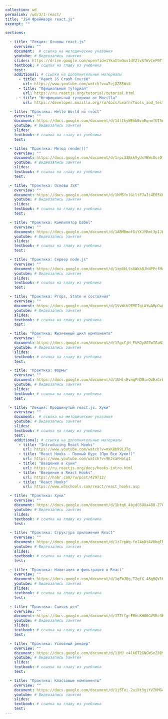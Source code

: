 ```yaml
---
collection: wd
permalink: /wd/3/1-react/
title: "JS4 Фреймворк react.js"
excerpt: ""

sections:

  - title: "Лекция: Основы react.js" 
    overview: ""
    document:  # ссылка на методические указания
    youtube: # Видеозапись занятия
    slides: https://drive.google.com/open?id=1YknItmGxv1dYZlvSfWvCeF6T-4bFjHaJxKWvYOEqYaQ
    textbook: # ссылка на главу из учебника
    test: 
    additional: # ссылки на дополнительные материалы
      - title: "React JS Crash Course"
        url: https://www.youtube.com/watch?v=w7ejDZ8SWv8
      - title: "Официальный туториал"
        url: https://ru.reactjs.org/tutorial/tutorial.html
      - title: "Неофициальный туториал от Mozilla"
        url: https://developer.mozilla.org/ru/docs/Learn/Tools_and_testing/Client-side_JavaScript_frameworks/React_getting_started

  - title: "Практика: Hello World на react" 
    overview: ""
    document: https://docs.google.com/document/d/14tIkyWEhbBvuEqnmfUI5npykL4yNkkNj/edit?usp=sharing&ouid=116003821381017651142&rtpof=true&sd=true
    youtube: # Видеозапись занятия
    slides: 
    textbook: # ссылка на главу из учебника
    test: 

  - title: "Практика: Метод render()" 
    overview: ""
    document: https://docs.google.com/document/d/1rpi33BskSyUsYEWsOurOfT2UmI1Jl7CO/edit?usp=sharing&ouid=116003821381017651142&rtpof=true&sd=true
    youtube: # Видеозапись занятия
    slides: 
    textbook: # ссылка на главу из учебника
    test: 

  - title: "Практика: Основы JSX" 
    overview: ""
    document: https://docs.google.com/document/d/1hMSfnlGiltFJaIi4E65X0XDlp6iDNP5R/edit?usp=sharing&ouid=116003821381017651142&rtpof=true&sd=true
    youtube: # Видеозапись занятия
    slides: 
    textbook: # ссылка на главу из учебника
    test: 

  - title: "Практика: Компилятор babel" 
    overview: ""
    document: https://docs.google.com/document/d/1ABMBmofGiYXJYRmt3pIJLCm4nhvYr6eg/edit?usp=sharing&ouid=116003821381017651142&rtpof=true&sd=true
    youtube: # Видеозапись занятия
    slides: 
    textbook: # ссылка на главу из учебника
    test: 

  - title: "Практика: Сервер node.js" 
    overview: ""
    document: https://docs.google.com/document/d/1xp0kLSsXWkk8JhNPPcfMo1XhCTMbEf3z/edit?usp=sharing&ouid=116003821381017651142&rtpof=true&sd=true
    youtube: # Видеозапись занятия
    slides: 
    textbook: # ссылка на главу из учебника
    test: 

  - title: "Практика: Props, State и состояния" 
    overview: ""
    document: https://docs.google.com/document/d/1VvWtkQEMEIgLAYwABpGwQKx9kwR0lIxn/edit?usp=sharing&ouid=116003821381017651142&rtpof=true&sd=true
    youtube: # Видеозапись занятия
    slides: 
    textbook: # ссылка на главу из учебника
    test: 

  - title: "Практика: Жизненный цикл компонента" 
    overview: ""
    document: https://docs.google.com/document/d/1SgcCjH_EkROy80ZmIGaN3yQWlfdkdq85/edit?usp=sharing&ouid=116003821381017651142&rtpof=true&sd=true
    youtube: # Видеозапись занятия
    slides: 
    textbook: # ссылка на главу из учебника
    test: 

  - title: "Практика: Формы" 
    overview: ""
    document: https://docs.google.com/document/d/1UHlsEvnqPhD0inQdEaGrH9Z2vISrRwAM/edit?usp=sharing&ouid=116003821381017651142&rtpof=true&sd=true
    youtube: # Видеозапись занятия
    slides: 
    textbook: # ссылка на главу из учебника
    test: 

  - title: "Лекция: Продвинутый react.js. Хуки" 
    overview: ""
    document:  # ссылка на методические указания
    youtube: # Видеозапись занятия
    slides: 
    textbook: # ссылка на главу из учебника
    test: 
    additional: # ссылки на дополнительные материалы
      - title: "Introducing React Hooks"
        url: https://www.youtube.com/watch?v=mxK8b99iJTg
      - title: "React Hooks - Полный Курс (Про Все Хуки!)"
        url: https://www.youtube.com/watch?v=9KJxaFHotqI
      - title: "Введение в хуки"
        url: https://ru.reactjs.org/docs/hooks-intro.html
      - title: "Введение в React Hooks"
        url: https://habr.com/ru/post/429712/
      - title: "React Hooks"
        url: https://www.w3schools.com/react/react_hooks.asp

  - title: "Практика: Хуки" 
    overview: ""
    document: https://docs.google.com/document/d/1btq6_4bjdC6UXa488-Z7OpDaGx0GeLMq/edit?usp=sharing&ouid=116003821381017651142&rtpof=true&sd=true
    youtube: # Видеозапись занятия
    slides: 
    textbook: # ссылка на главу из учебника
    test: 

  - title: "Практика: Структура приложения React" 
    overview: ""
    document: https://docs.google.com/document/d/1zZzpWq-fo74oDt4VRbqFNF_Y4Ri3g9-E/edit?usp=sharing&ouid=116003821381017651142&rtpof=true&sd=true
    youtube: # Видеозапись занятия
    slides: 
    textbook: # ссылка на главу из учебника
    test: 

  - title: "Практика: Навигация и фильтрация в React" 
    overview: ""
    document: https://docs.google.com/document/d/1gFbJQg-T2gfX_48gHQY10aghjPi51T-B/edit?usp=sharing&ouid=116003821381017651142&rtpof=true&sd=true
    youtube: # Видеозапись занятия
    slides: 
    textbook: # ссылка на главу из учебника
    test: 

  - title: "Практика: Список дел" 
    overview: ""
    document: https://docs.google.com/document/d/17ZfCgeFReLKH00GVSRc3H9fIhO0Q_mHV/edit?usp=sharing&ouid=116003821381017651142&rtpof=true&sd=true
    youtube: # Видеозапись занятия
    slides: 
    textbook: # ссылка на главу из учебника
    test: 

  - title: "Практика: Условный рендер" 
    overview: ""
    document: https://docs.google.com/document/d/11MJ_e4lkOT2GNGWSeZ0B993Ssy_Qvy3p/edit?usp=sharing&ouid=116003821381017651142&rtpof=true&sd=true
    youtube: # Видеозапись занятия
    slides: 
    textbook: # ссылка на главу из учебника
    test: 

  - title: "Практика: Классовые компоненты" 
    overview: ""
    document: https://docs.google.com/document/d/1j5Tei-2ui8t3giYVZKMG4k_5iRqjL9MK/edit?usp=sharing&ouid=116003821381017651142&rtpof=true&sd=true
    youtube: # Видеозапись занятия
    slides: 
    textbook: # ссылка на главу из учебника
    test: 
---
```

